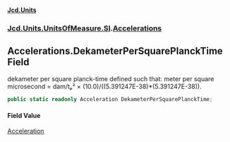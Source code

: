 #### [Jcd.Units](index 'index')
### [Jcd.Units.UnitsOfMeasure.SI](Jcd.Units.UnitsOfMeasure.SI 'Jcd.Units.UnitsOfMeasure.SI').[Accelerations](Accelerations 'Jcd.Units.UnitsOfMeasure.SI.Accelerations')

## Accelerations.DekameterPerSquarePlanckTime Field

dekameter per square planck-time defined such that: meter per square microsecond = dam/tₚ² ×
(10.0)/((5.391247E-38)*(5.391247E-38)).

```csharp
public static readonly Acceleration DekameterPerSquarePlanckTime;
```

#### Field Value
[Acceleration](Acceleration 'Jcd.Units.UnitTypes.Acceleration')